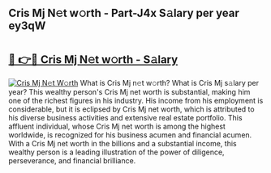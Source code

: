 ## Cris Mj N𝚎t w𝚘rth - Part-J4x S𝚊lary per year ey3qW

# <h2><a href="http://gc585t.nevu.top/?p=Cris+Mj">🔗 👉🔴 Cris Mj N𝚎t w𝚘rth - S𝚊lary</a></h2>

[![Cris Mj N𝚎t W𝚘rth](https://i.imgur.com/Oavwk0R.jpeg)](http://gc585t.nevu.top/?p=Cris+Mj)
What is Cris Mj n𝚎t w𝚘rth? What is Cris Mj s𝚊lary per year?
This wealthy person's Cris Mj net worth is substantial, making him one of the richest figures in his industry. His income from his employment is considerable, but it is eclipsed by Cris Mj net worth, which is attributed to his diverse business activities and extensive real estate portfolio. This affluent individual, whose Cris Mj net worth is among the highest worldwide, is recognized for his business acumen and financial acumen. With a Cris Mj net worth in the billions and a substantial income, this wealthy person is a leading illustration of the power of diligence, perseverance, and financial brilliance.
